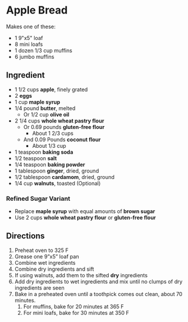 # Apple Bread

Makes one of these:

- 1 9"x5" loaf
- 8 mini loafs
- 1 dozen 1/3 cup muffins
- 6 jumbo muffins

## Ingredient

- 1 1/2 cups **apple**, finely grated
- 2 **eggs**
- 1 cup **maple syrup**
- 1/4 pound **butter**, melted
    - Or 1/2 cup **olive oil**
- 2 1/4 cups **whole wheat pastry flour**
    - Or 0.69 pounds **gluten-free flour**
        - About 1 2/3 cups
    - And 0.09 Pounds **coconut flour**
        - About 1/3 cup
- 1 teaspoon **baking soda**
- 1/2 teaspoon **salt**
- 1/4 teaspoon **baking powder**
- 1 tablespoon **ginger**, dried, ground
- 1/2 tablespoon **cardamom**, dried, ground
- 1/4 cup **walnuts**, toasted (Optional)

### Refined Sugar Variant

- Replace **maple syrup** with equal amounts of **brown sugar**
- Use 2 cups **whole wheat pastry flour** or **gluten-free flour**

## Directions

1. Preheat oven to 325 F
1. Grease one 9”x5” loaf pan
1. Combine wet ingredients
1. Combine dry ingredients and sift
1. If using walnuts, add them to the sifted **dry** ingredients
1. Add dry ingredients to wet ingredients and mix until no clumps of dry ingredients are seen
1. Bake in a preheated oven until a toothpick comes out clean, about 70 minutes.
    1. For muffins, bake for 20 minutes at 365 F
    1. For mini loafs, bake for 30 minutes at 350 F
